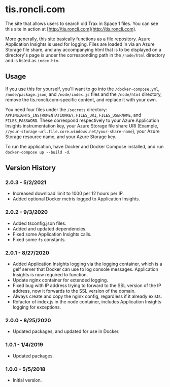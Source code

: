 # tis.roncli.com
The site that allows users to search old Trax in Space 1 files.  You can see this site in action at [http://tis.roncli.com](http://tis.roncli.com).

More generally, this site basically functions as a file repository.  Azure Application Insights is used for logging.  Files are loaded in via an Azure Storage file share, and any accompanying html that is to be displayed on a directory's page is under the corresponding path in the `/node/html` directory and is listed as `index.htm`.

## Usage

If you use this for yourself, you'll want to go into the `/docker-compose.yml`, `/node/package.json`, and `/node/index.js` files and the `/node/html` directory, remove the tis.roncli.com-specific content, and replace it with your own.

You need four files under the `/secrets` directory: `APPINSIGHTS_INSTRUMENTATIONKEY`, `FILES_URI`, `FILES_USERNAME`, and `FILES_PASSWORD`.  These correspond respectively to your Azure Application Insights instrumentation key, your Azure Storage file share URI (Example, `//your-storage-url.file.core.windows.net/your-share-name`), your Azure Storage resource name, and your Azure Storage key.

To run the application, have Docker and Docker Compose installed, and run `docker-compose up --build -d`.

## Version History

### 2.0.3 - 5/2/2021

* Increased download limit to 1000 per 12 hours per IP.
* Added optional Docker metris logged to Application Insights.

### 2.0.2 - 9/3/2020

* Added tsconfig.json files.
* Added and updated dependencies.
* Fixed some Application Insights calls.
* Fixed some `fs` constants.

### 2.0.1 - 8/27/2020

* Added Application Insights logging via the logging container, which is a gelf server that Docker can use to log console messages.  Application Insights is now required to function.
* Update nginx container for extended logging.
* Fixed bug with IP address trying to forward to the SSL version of the IP address, now it forwards to the SSL version of the domain.
* Always create and copy the nginx config, regardless if it already exists.
* Refactor of index.js in the node container, includes Application Insights logging for exceptions.

### 2.0.0 - 8/25/2020

* Updated packages, and updated for use in Docker.

### 1.0.1 - 1/4/2019

* Updated packages.

### 1.0.0 - 5/5/2018

* Initial version.